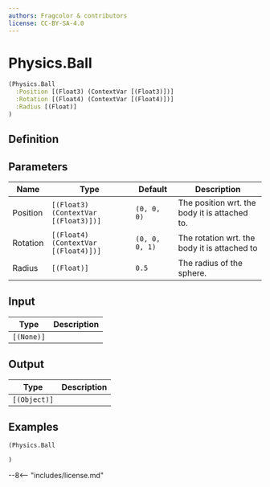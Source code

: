 ```yaml
---
authors: Fragcolor & contributors
license: CC-BY-SA-4.0
---
```



# Physics.Ball

```clojure
(Physics.Ball
  :Position [(Float3) (ContextVar [(Float3)])]
  :Rotation [(Float4) (ContextVar [(Float4)])]
  :Radius [(Float)]
)
```


## Definition




## Parameters

| Name | Type | Default | Description |
|------|------|---------|-------------|
| Position | `[(Float3) (ContextVar [(Float3)])]` | `(0, 0, 0)` | The position wrt. the body it is attached to. |
| Rotation | `[(Float4) (ContextVar [(Float4)])]` | `(0, 0, 0, 1)` | The rotation  wrt. the body it is attached to |
| Radius | `[(Float)]` | `0.5` | The radius of the sphere. |


## Input

| Type | Description |
|------|-------------|
| `[(None)]` |  |


## Output

| Type | Description |
|------|-------------|
| `[(Object)]` |  |


## Examples

```clojure
(Physics.Ball

)
```


--8<-- "includes/license.md"
